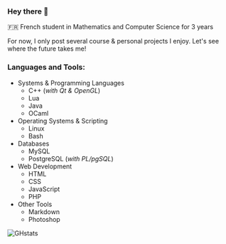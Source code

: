 ### Hey there 👋

<!--
**KyroSaru/KyroSaru** is a ✨ _special_ ✨ repository because its `README.md` (this file) appears on your GitHub profile.

Here are some ideas to get you started:

- 🔭 I’m currently working on ...
- 🌱 I’m currently learning ...
- 👯 I’m looking to collaborate on ...
- 🤔 I’m looking for help with ...
- 💬 Ask me about ...
- 📫 How to reach me: ...
- 😄 Pronouns: ...
- ⚡ Fun fact: ...
-->

🇫🇷 French student in Mathematics and Computer Science for 3 years

For now, I only post several course & personal projects I enjoy.
Let's see where the future takes me!


<h3 align="left">Languages and Tools:</h3>
<ul>
  <li>
    Systems & Programming Languages
    <ul>
      <li>C++ (<i>with Qt & OpenGL</i>)</li>
      <li>Lua</li>
      <li>Java</li>
      <li>OCaml</li>
    </ul>
  </li>
  <li>
    Operating Systems & Scripting
    <ul>
      <li>Linux</li>
      <li>Bash</li>
    </ul>
  </li>
  <li>
    Databases
    <ul>
      <li>MySQL</li>
      <li>PostgreSQL (<i>with PL/pgSQL</i>)</li>
    </ul>
  </li>
  <li>
    Web Development
    <ul>
      <li>HTML</li>
      <li>CSS</li>
      <li>JavaScript</li>
      <li>PHP</li>
    </ul>
  </li>
  <li>
    Other Tools
    <ul>
      <li>Markdown</li>
      <li>Photoshop</li>
    </ul>
  </li>
</ul>

![GHstats](https://github-readme-stats.vercel.app/api?username=KyroSaru&show_icons=true)
